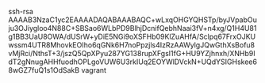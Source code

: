 ssh-rsa AAAAB3NzaC1yc2EAAAADAQABAAABAQC+wLxqOHGYQHSTp/byJVpabOuju3OJiygloo4N88C+SBSao6WLbPD9BlhjDcnifQebhNaai3fV+n4xg/Q1H4U81g1BB3UaU8OWA/dUSrW+yDiE5NGi9oXSFHb09KlZuAHfA/Sclpq67FrxOJKUwssm4UTR8MhovkEOIho6qGNk6H7noPpzjls4IzRzAAWylgJQwGthXsBofu8vMjRci/NthsT+3/jszQ5QpXPyu287YG138rupXFgsI1fG+HU9YZjhnxh/XNHb9IdT2gNnugAHHfuodhOPLgoVUW6U3rkIUq2EOYWlDVckN+UQdYSIGHskee68wGZ7fuQ1s1OdSakB vagrant
